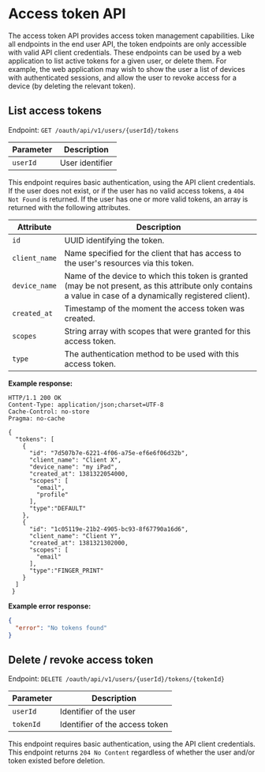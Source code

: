 # Access token API

The access token API provides access token management capabilities. Like all endpoints in the end user API, the token endpoints are only accessible with valid API client credentials. These endpoints can be used by a web application to list active tokens for a given user, or delete them. For example, the web application may wish to show the user a list of devices with authenticated sessions, and allow the user to revoke access for a device (by deleting the relevant token).

## List access tokens

Endpoint: `GET /oauth/api/v1/users/{userId}/tokens`

| Parameter | Description            |
|-----------|------------------------|
| `userId`  | User identifier        |

This endpoint requires basic authentication, using the API client credentials. If the user does not exist, or if the user has no valid access tokens, a `404 Not Found` is returned. If the user has one or more valid tokens, an array is returned with the following attributes.

| Attribute       | Description                                                                                                                                                 |
|-----------------|-------------------------------------------------------------------------------------------------------------------------------------------------------------|
| `id`            | UUID identifying the token.                                                                                                                                 |
| `client_name`   | Name specified for the client that has access to the user's resources via this token.                                                                       |
| `device_name`   | Name of the device to which this token is granted (may be not present, as this attribute only contains a value in case of a dynamically registered client). |
| `created_at`    | Timestamp of the moment the access token was created.                                                                                                       |
| `scopes`        | String array with scopes that were granted for this access token.                                                                                           |
| `type`          | The authentication method to be used with this access token.                                                                                                |

**Example response:**

```http
HTTP/1.1 200 OK
Content-Type: application/json;charset=UTF-8
Cache-Control: no-store
Pragma: no-cache
 
{
  "tokens": [
    {
      "id": "7d507b7e-6221-4f06-a75e-ef6e6f06d32b",
      "client_name": "Client X",
      "device_name": "my iPad",
      "created_at": 1381322054000,
      "scopes": [
        "email",
        "profile"
      ],
      "type":"DEFAULT"
    },
    {
      "id": "1c05119e-21b2-4905-bc93-8f67790a16d6",
      "client_name": "Client Y",
      "created_at": 1381321302000,
      "scopes": [
        "email"
      ],
      "type":"FINGER_PRINT"
    }
  ]
 }
```

**Example error response:**

```json
{
  "error": "No tokens found"
}
```

## Delete / revoke access token

Endpoint: `DELETE /oauth/api/v1/users/{userId}/tokens/{tokenId}`

| Parameter | Description                    |
|-----------|--------------------------------|
| `userId`  | Identifier of the user         |
| `tokenId` | Identifier of the access token |

This endpoint requires basic authentication, using the API client credentials. This endpoint returns `204 No Content` regardless of whether the user and/or token existed before deletion.
